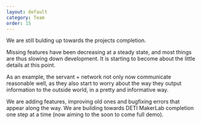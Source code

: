 ```yaml
---
layout: default
category: Team
order: 15
---
```


We are still bulding up towards the projects completion.

Missing features have been decreasing at a steady state, and most things are
thus slowing down development. It is starting to become about the little
details at this point.

As an example, the servant + network not only now communicate reasonable well,
as they also start to worry about the way they output information to the
outside world, in a pretty and informative way.

We are adding features, improving old ones and bugfixing errors that appear
along the way. We are building towards DETI MakerLab completion one step at a
time (now aiming to the soon to come full demo).
